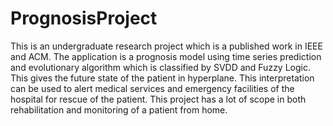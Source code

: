 PrognosisProject
================

This is an undergraduate research project which is a published work in IEEE and ACM. The application is a prognosis model using time series prediction and evolutionary algorithm which is classified by SVDD and Fuzzy Logic. This gives the future state of the patient in hyperplane. This interpretation can be used to alert medical services and emergency facilities of the hospital for rescue of the patient. This project has a lot of scope in both rehabilitation and monitoring of a patient from home.
